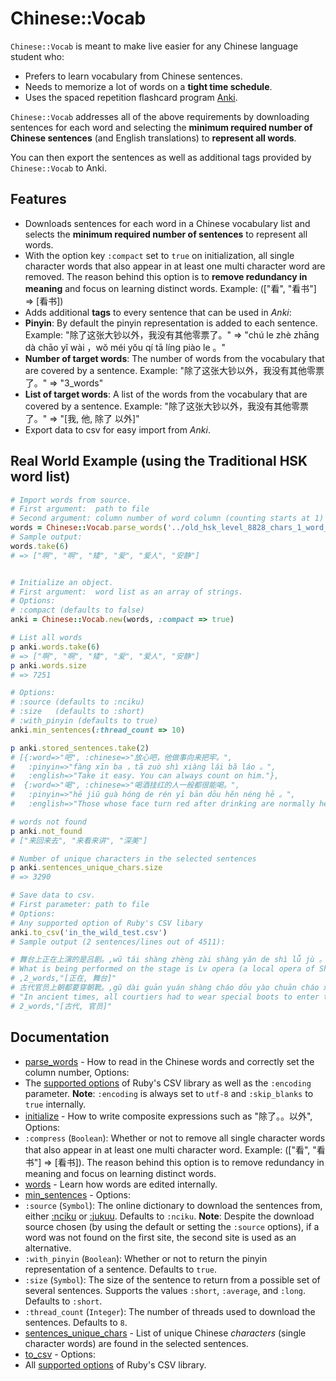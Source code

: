 # Chinese::Vocab

`Chinese::Vocab` is meant to make live easier for any Chinese language student who:

* Prefers to learn vocabulary from Chinese sentences.
* Needs to memorize a lot of words on a __tight time schedule__.
* Uses the spaced repetition flashcard program [Anki](http://ankisrs.net/).

`Chinese::Vocab` addresses all of the above requirements by downloading sentences for each word and selecting the __minimum required number of Chinese sentences__ (and English translations) to __represent all words__.

You can then export the sentences as well as additional tags provided by `Chinese::Vocab` to Anki.

## Features

* Downloads sentences for each word in a Chinese vocabulary list and selects the __minimum required number of sentences__ to represent all words.
* With the option key `:compact` set to `true` on initialization, all single character words that also appear in at least one multi character word are removed. The reason behind this option is to __remove redundancy in meaning__ and focus on learning distinct words. Example: (["看", "看书"] => [看书])
* Adds additional __tags__ to every sentence that can be used in *Anki*:
 * __Pinyin__: By default the pinyin representation is added to each sentence. Example: "除了这张大钞以外，我没有其他零票了。" => "chú le zhè zhāng dà chāo yĭ wài ，wŏ méi yŏu qí tā líng piào le 。"
 * __Number of target words__: The number of words from the vocabulary that are covered by a sentence. Example: "除了这张大钞以外，我没有其他零票了。" => "3_words"
 * __List of target words__: A list of the words from the vocabulary that are covered by a sentence. Example: "除了这张大钞以外，我没有其他零票了。" => "[我, 他, 除了 以外]"
* Export data to csv for easy import from *Anki*.


## Real World Example (using the Traditional HSK word list)

```` ruby
# Import words from source.
# First argument:  path to file
# Second argument: column number of word column (counting starts at 1)
words = Chinese::Vocab.parse_words('../old_hsk_level_8828_chars_1_word_edited.csv', 4)
# Sample output:
words.take(6)
# => ["啊", "啊", "矮", "爱", "爱人", "安静"]


# Initialize an object.
# First argument:  word list as an array of strings.
# Options:
# :compact (defaults to false)
anki = Chinese::Vocab.new(words, :compact => true)

# List all words
p anki.words.take(6)
# => ["啊", "啊", "矮", "爱", "爱人", "安静"]
p anki.words.size
# => 7251

# Options:
# :source (defaults to :nciku)
# :size   (defaults to :short)
# :with_pinyin (defaults to true)
anki.min_sentences(:thread_count => 10)

p anki.stored_sentences.take(2)
# [{:word=>"吧", :chinese=>"放心吧，他做事向来把牢。",
#   :pinyin=>"fàng xīn ba ，tā zuò shì xiàng lái bă láo 。",
#   :english=>"Take it easy. You can always count on him."},
#  {:word=>"喝", :chinese=>"喝酒挂红的人一般都很能喝。",
#   :pinyin=>"hē jiŭ guà hóng de rén yī bān dōu hĕn néng hē 。",
#   :english=>"Those whose face turn red after drinking are normally heavy drinkers."}]

# words not found
p anki.not_found
# ["来回来去", "来看来讲", "深美"]

# Number of unique characters in the selected sentences
p anki.sentences_unique_chars.size
# => 3290

# Save data to csv.
# First parameter: path to file
# Options:
# Any supported option of Ruby's CSV libary
anki.to_csv('in_the_wild_test.csv')
# Sample output (2 sentences/lines out of 4511):

# 舞台上正在上演的是吕剧。,wŭ tái shàng zhèng zài shàng yăn de shì lǚ jù 。,
# What is being performed on the stage is Lv opera (a local opera of Shandong Province).
# ,2_words,"[正在, 舞台]"
# 古代官员上朝都要穿朝靴。,gŭ dài guān yuán shàng cháo dōu yào chuān cháo xuē 。,
# "In ancient times, all courtiers had to wear special boots to enter the court.",
# 2_words,"[古代, 官员]"

````

## Documentation
* [parse_words](http://rubydoc.info/github/bytesource/chinese_vocab/master/Chinese/Vocab.parse_words) - How to read in the Chinese words and correctly set the column number, Options:
 * The [supported options](http://ruby-doc.org/stdlib-1.9.3/libdoc/csv/rdoc/CSV.html#method-c-new) of Ruby's CSV library as well as the `:encoding` parameter. __Note__: `:encoding` is always set to `utf-8` and `:skip_blanks` to `true` internally.
* [initialize](http://rubydoc.info/github/bytesource/chinese_vocab/master/Chinese/Vocab:initialize) - How to write composite expressions such as "除了。。以外", Options:
 * `:compress` (`Boolean`): Whether or not to remove all single character words that
also appear in at least one multi character word. Example: (["看", "看书"] => [看书]). The reason behind this option is to remove redundancy in meaning and focus on learning distinct words.
* [words](http://rubydoc.info/github/bytesource/chinese_vocab/master/Chinese/Vocab:words) - Learn how words are edited internally.
* [min_sentences](http://rubydoc.info/github/bytesource/chinese_vocab/master/Chinese/Vocab:min_sentences) - Options:
 * `:source` (`Symbol`): The online dictionary to download the sentences from, either [:nciku](http://www.nciku.com) or [:jukuu](http://www.jukuu.com). Defaults to `:nciku`. __Note__: Despite the download source chosen (by using the default or setting the `:source` options), if a word was not found on the first site, the second site is used as an alternative.
 *  `:with_pinyin` (`Boolean`): Whether or not to return the pinyin representation of a sentence. Defaults to `true`.
 *  `:size` (`Symbol`): The size of the sentence to return from a possible set of several sentences. Supports the values `:short`, `:average`, and `:long`. Defaults to `:short`.
 * `:thread_count` (`Integer`): The number of threads used to download the sentences. Defaults to `8`.
* [sentences_unique_chars](http://rubydoc.info/github/bytesource/chinese_vocab/master/Chinese/Vocab:sentences_unique_chars) - List of unique Chinese *characters* (single character words) are found in the selected sentences.
* [to_csv](http://rubydoc.info/github/bytesource/chinese_vocab/master/Chinese/Vocab:to_csv) - Options:
 * All [supported options](http://ruby-doc.org/stdlib-1.9.3/libdoc/csv/rdoc/CSV.html#method-c-new) of Ruby's CSV library.



